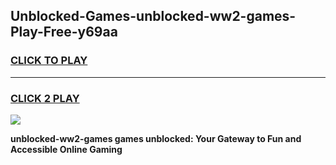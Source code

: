 
## Unblocked-Games-unblocked-ww2-games-Play-Free-y69aa
<h3>
<a href="https://premium76.site?title=unblocked-ww2-games&ref=19M">CLICK TO PLAY</a></h3>
<hr>

<h3>
<a href="https://premium76.site?title=unblocked-ww2-games&ref=19M">CLICK 2 PLAY</a>
  
</h3>

<a href="https://premium76.site?title=unblocked-ww2-games&ref=19M"><img src="https://clearcache.store/games.png"></a>


**unblocked-ww2-games games unblocked: Your Gateway to Fun and Accessible Online Gaming**

